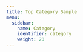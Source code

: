 ```yaml
---
title: Top Category Sample
menu:
  sidebar:
    name: Category
    identifier: category
    weight: 20
---
```

